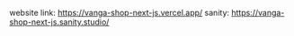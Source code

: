website link: https://vanga-shop-next-js.vercel.app/
sanity: https://vanga-shop-next-js.sanity.studio/
